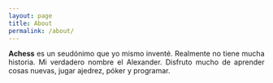 ```yaml
---
layout: page
title: About
permalink: /about/
---
```

<p align="justify">
<strong>Achess</strong> es un seudónimo que yo mismo inventé. Realmente no tiene mucha historia. Mi verdadero nombre el Alexander.
Disfruto mucho de aprender cosas nuevas, jugar ajedrez, póker y programar.  
</p>
